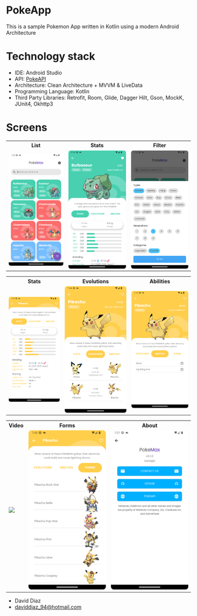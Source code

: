 # PokeApp

This is a sample Pokemon App written in Kotlin using a modern Android Architecture

# Technology stack

- IDE: Android Studio
- API: [PokeAPI](https://pokeapi.co/)
- Architecture: Clean Architecture + MVVM & LiveData
- Programming Language: Kotlin
- Third Party Libraries: Retrofit, Room, Glide, Dagger Hilt, Gson, MockK, JUnit4, Okhttp3

# Screens

<table style="width:100%">
  <tr>
    <th>List</th>
    <th>Stats</th>
    <th>Filter</th>
  </tr>
  <tr>
    <td><img src="screenshots/list.png"/></td>
    <td><img src="screenshots/detail1.png"/></td>
    <td><img src="screenshots/filter.png"/></td>
  </tr>
</table>

<table style="width:100%">
<tr>
    <th>Stats</th>
    <th>Evolutions</th>
    <th>Abilities</th>
  </tr>
  <tr>
    <td><img src="screenshots/detail2.png"/></td>
    <td><img src="screenshots/detail3.png"/></td>
    <td><img src="screenshots/detail4.png"/></td>
  </tr>
</table>

<table style="width:100%">
<tr>
    <th>Video</th>
    <th>Forms</th>
    <th>About</th>
  </tr>
  <tr>
    <td><img src="screenshots/video.gif"/></td>
    <td><img src="screenshots/detail5.png"/></td>
    <td><img src="screenshots/about.png"/></td>
  </tr>
</table>

* David Diaz
* daviddiaz_94@hotmail.com